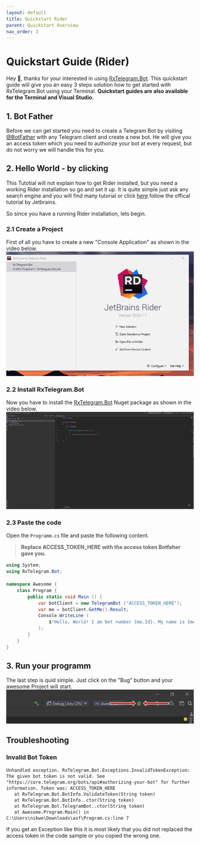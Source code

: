 ```yaml
---
layout: default
title: Quickstart Rider
parent: Quickstart Overview
nav_order: 3
---
```


# Quickstart Guide (Rider)

Hey 👋,
thanks for your interested in using [RxTelegram.Bot](https://github.com/RxTelegram/RxTelegram.Bot). This quickstart guide will give you an easy 3 steps solution how to get started with RxTelegram.Bot using your Terminal. __Quickstart guides are also available for the Terminal and Visual Studio.__

## 1. Bot Father

Before we can get started you need to create a Telegram Bot by visiting [@BotFather](https://t.me/BotFather) with any Telegram client and create a new bot. He will give you an access token which you need to authorize your bot at every request, but do not worry we will handle this for you.

## 2. Hello World - by clicking

This Tutotial will not explain how to get Rider installed, but you need a working Rider installation so go and set it up. It is quite simple just ask any search engine and you will find many tutorial or click [here](https://www.jetbrains.com/help/rider/Installation_guide.html) follow the offical tutorial by Jetbrains.

So since you have a running Rider installation, lets begin.

### 2.1 Create a Project

First of all you have to create a new "Console Application" as shown in the video below.
![Creating a new Project in Rider](../Media/CreateProjectRider.gif)

### 2.2 Install RxTelegram.Bot

Now you have to install the [RxTelegram.Bot](https://github.com/RxTelegram/RxTelegram.Bot) Nuget package as shown in the video below.
![Installing RxTelegram.Bot](../Media/InstallNugetPackageRider.gif)

### 2.3 Paste the code

Open the ```Programm.cs``` file and paste the following content.

> **Replace ACCESS_TOKEN_HERE with the access token Botfaher gave you.**

```csharp
using System;
using RxTelegram.Bot;

namespace Awesome {
    class Program {
        public static void Main () {
            var botClient = new TelegramBot ("ACCESS_TOKEN_HERE");
            var me = botClient.GetMe().Result;
            Console.WriteLine (
                $"Hello, World! I am bot number {me.Id}. My name is {me.FirstName}."
            );
        }
    }
}
```

## 3. Run your programm

The last step is quid simple. Just click on the "Bug" button and your awesome Project will start.
![Running the project](../Media/RunProjectRider.jpg)

## Troubleshooting

### Invalid Bot Token

```text
Unhandled exception. RxTelegram.Bot.Exceptions.InvalidTokenException: The given bot token is not valid. See "https://core.telegram.org/bots/api#authorizing-your-bot" for further information. Token was: ACCESS_TOKEN_HERE
   at RxTelegram.Bot.BotInfo.ValidateToken(String token)
   at RxTelegram.Bot.BotInfo..ctor(String token)
   at RxTelegram.Bot.TelegramBot..ctor(String token)
   at Awesome.Program.Main() in C:\Users\nikwe\Downloads\asf\Program.cs:line 7
```

If you get an Exception like this it is most likely that you did not replaced the access token in the code sample or you copied the wrong one.
